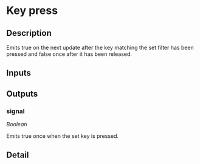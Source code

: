 # Key press

## Description
Emits true on the next update after the key matching the set filter has been pressed and false once after it has been released.

## Inputs
## Outputs
### signal

*Boolean*

Emits true once when the set key is pressed.

## Detail

